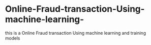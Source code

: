 # Online-Fraud-transaction-Using-machine-learning-
this is a Online Fraud transaction Using machine learning and training models

